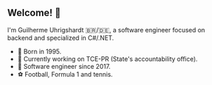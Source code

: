 ## Welcome! 👋

<!--
**GuilhermeUhrigshardt/GuilhermeUhrigshardt** is a ✨ _special_ ✨ repository because its `README.md` (this file) appears on your GitHub profile.
-->
I'm Guilherme Uhrigshardt 🇧🇷/🇩🇪, a software engineer focused on backend and specialized in C#/.NET.

- 👶 Born in 1995.
- 🏢 Currently working on TCE-PR (State's accountability office).
- 📆 Software engineer since 2017.
- ⚽ Football, Formula 1 and tennis.
